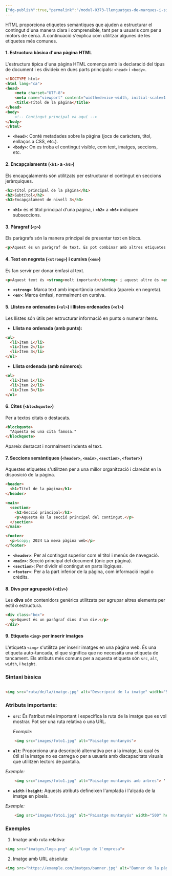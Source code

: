```yaml
---
{"dg-publish":true,"permalink":"/modul-0373-llenguatges-de-marques-i-sistemes-de-gestio-d-informacio/projecte/histories/historia-2/resum-de-conceptes-html-per-estructurar-i-formatar-pagines-web-de-manera-semantica/"}
---
```



HTML proporciona etiquetes semàntiques que ajuden a estructurar el contingut d'una manera clara i comprensible, tant per a usuaris com per a motors de cerca. A continuació s'explica com utilitzar algunes de les etiquetes més comunes.
#### 1. **Estructura bàsica d'una pàgina HTML**

L'estructura típica d'una pàgina HTML comença amb la declaració del tipus de document i es divideix en dues parts principals: `<head>` i `<body>`.

```html
<!DOCTYPE html> 
<html lang="ca"> 
<head>   
	<meta charset="UTF-8">   
	<meta name="viewport" content="width=device-width, initial-scale=1.0">
	<title>Títol de la pàgina</title> 
</head> 
<body>   
	<!-- Contingut principal va aquí --> 
</body> 
</html>
```

- **`<head>`**: Conté metadades sobre la pàgina (jocs de caràcters, títol, enllaços a CSS, etc.).
- **`<body>`**: On es troba el contingut visible, com text, imatges, seccions, etc.


#### 2. **Encapçalaments** (`<h1>` a `<h6>`)

Els encapçalaments són utilitzats per estructurar el contingut en seccions jeràrquiques.

```html
<h1>Títol principal de la pàgina</h1>
<h2>Subtítol</h2>
<h3>Encapçalament de nivell 3</h3>

```

- **`<h1>`** és el títol principal d'una pàgina, i **`<h2>`** a **`<h6>`** indiquen subseccions.

#### 3. **Pàragraf** (`<p>`)

Els paràgrafs són la manera principal de presentar text en blocs.

```html
<p>Aquest és un paràgraf de text. Es pot combinar amb altres etiquetes per formatar el text.</p>

```

#### 4. **Text en negreta** (`<strong>`) i **cursiva** (`<em>`)

Es fan servir per donar èmfasi al text.

```html 
<p>Aquest text és <strong>molt important</strong> i aquest altre és <em>rellevant</em>.</p>

```

- **`<strong>`**: Marca text amb importància semàntica (apareix en negreta).
- **`<em>`**: Marca èmfasi, normalment en cursiva.

#### 5. **Llistes no ordenades** (`<ul>`) i **llistes ordenades** (`<ol>`)

Les llistes són útils per estructurar informació en punts o numerar ítems.

- **Llista no ordenada (amb punts):**
```html 
<ul>
  <li>Ítem 1</li>
  <li>Ítem 2</li>
  <li>Ítem 3</li>
</ul>

```

- **Llista ordenada (amb números):**

```html
<ol>
  <li>Ítem 1</li>
  <li>Ítem 2</li>
  <li>Ítem 3</li>
</ol>

```

#### 6. **Cites** (`<blockquote>`)

Per a textos citats o destacats.

```html
<blockquote>
  "Aquesta és una cita famosa."
</blockquote>

```
Apareix destacat i normalment indenta el text.

#### 7. **Seccions semàntiques** (`<header>`, `<main>`, `<section>`, `<footer>`)

Aquestes etiquetes s'utilitzen per a una millor organització i claredat en la disposició de la pàgina.

```html
<header>
  <h1>Títol de la pàgina</h1>
</header>

<main>
  <section>
    <h2>Secció principal</h2>
    <p>Aquesta és la secció principal del contingut.</p>
  </section>
</main>

<footer>
  <p>&copy; 2024 La meva pàgina web</p>
</footer>

```

- **`<header>`**: Per al contingut superior com el títol i menús de navegació.
- **`<main>`**: Secció principal del document (únic per pàgina).
- **`<section>`**: Per dividir el contingut en parts lògiques.
- **`<footer>`**: Per a la part inferior de la pàgina, com informació legal o crèdits.

#### 8. **Divs per agrupació** (`<div>`)

Les **divs** són contenidors genèrics utilitzats per agrupar altres elements per estil o estructura.

```html
<div class="box">
  <p>Aquest és un paràgraf dins d'un div.</p>
</div>

```

#### 9. **Etiqueta `<img>` per inserir imatges**

L'etiqueta `<img>` s'utilitza per inserir imatges en una pàgina web. És una etiqueta auto-tancada, el que significa que no necessita una etiqueta de tancament. Els atributs més comuns per a aquesta etiqueta són `src`, `alt`, `width`, i `height`.
### Sintaxi bàsica

```html

<img src="ruta/de/la/imatge.jpg" alt="Descripció de la imatge" width="500" height="300">
```

### Atributs importants:

- **`src`**: És l'atribut més important i especifica la ruta de la imatge que es vol mostrar. Pot ser una ruta relativa o una URL.

    _Exemple:_ 
```html
    <img src="images/foto1.jpg" alt="Paisatge muntanyós"> 
```

- **`alt`**: Proporciona una descripció alternativa per a la imatge, la qual és útil si la imatge no es carrega o per a usuaris amb discapacitats visuals que utilitzen lectors de pantalla.

_Exemple:_ 
```html
    <img src="images/foto1.jpg" alt="Paisatge muntanyós amb arbres"> '
```

- **`width`** i **`height`**: Aquests atributs defineixen l'amplada i l'alçada de la imatge en píxels.

_Exemple:_
```html
    <img src="images/foto1.jpg" alt="Paisatge muntanyós" width="500" height="300"> 
```

### Exemples

1. Imatge amb ruta relativa: 
```html
<img src="imatges/logo.png" alt="Logo de l'empresa">
```

2. Imatge amb URL absoluta:

```html
<img src="https://example.com/imatges/banner.jpg" alt="Banner de la pàgina web">
```